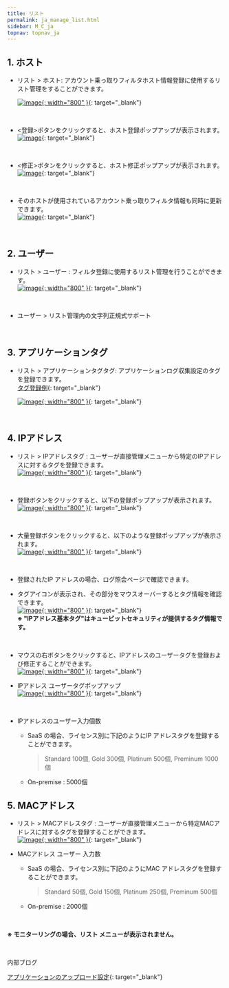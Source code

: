 ```yaml
---
title: リスト
permalink: ja_manage_list.html
sidebar: M_C_ja
topnav: topnav_ja
---
```


## 1. ホスト

- リスト > ホスト: アカウント乗っ取りフィルタホスト情報登録に使用するリスト管理をすることができます。

  [![image](/docs/images/Manual/common/manage/list/ja/1.PNG){: width="800" }](/docs/images/Manual/common/manage/list/ja/1.PNG){: target="_blank"}

<br />

- <登録>ボタンをクリックすると、ホスト登録ポップアップが表示されます。   
  [![image](/docs/images/Manual/common/manage/list/ja/2.PNG)](/docs/images/Manual/common/manage/list/ja/2.PNG){: target="_blank"}

<br />

- <修正>ボタンをクリックすると、ホスト修正ポップアップが表示されます。  
  [![image](/docs/images/Manual/common/manage/list/ja/3.PNG)](/docs/images/Manual/common/manage/list/ja/3.PNG){: target="_blank"}

<br />

- そのホストが使用されているアカウント乗っ取りフィルタ情報も同時に更新できます。   
  [![image](/docs/images/Manual/common/manage/list/ja/4.PNG)](/docs/images/Manual/common/manage/list/ja/4.PNG){: target="_blank"}

<br />

## 2. ユーザー

- リスト > ユーザー : フィルタ登録に使用するリスト管理を行うことができます。   
  [![image](/docs/images/Manual/common/manage/list/ja/5.PNG){: width="800" }](/docs/images/Manual/common/manage/list/ja/5.PNG){: target="_blank"}

<br />

- ユーザー > リスト管理内の文字列正規式サポート

<br />

## 3. アプリケーションタグ

- リスト > アプリケーションタグタグ: アプリケーションログ収集設定のタグを登録できます。   
[タグ登録例](https://qubitsec.github.io/ja_logcol_application.html){: target="_blank"}

  [![image](/docs/images/Manual/common/manage/list/ja/6.PNG){: width="800" }](/docs/images/Manual/common/manage/list/ja/6.PNG){: target="_blank"}

<br />

## 4. IPアドレス 

- リスト > IPアドレスタグ : ユーザーが直接管理メニューから特定のIPアドレスに対するタグを登録できます。   
  [![image](/docs/images/Manual/common/manage/list/ja/7.PNG){: width="800" }](/docs/images/Manual/common/manage/list/ja/7.PNG){: target="_blank"}

<br />

- 登録ボタンをクリックすると、以下の登録ポップアップが表示されます。   
  [![image](/docs/images/Manual/common/manage/list/ja/8.PNG){: width="800" }](/docs/images/Manual/common/manage/list/ja/8.PNG){: target="_blank"}

 <br />

- 大量登録ボタンをクリックすると、以下のような登録ポップアップが表示されます。   
  [![image](/docs/images/Manual/common/manage/list/ja/9.PNG){: width="800" }](/docs/images/Manual/common/manage/list/ja/9.PNG){: target="_blank"}

 <br />

- 登録されたIP アドレスの場合、ログ照会ページで確認できます。
- タグアイコンが表示され、その部分をマウスオーバーするとタグ情報を確認できます。   
  [![image](/docs/images/Manual/common/manage/list/ja/10.PNG){: width="800" }](/docs/images/Manual/common/manage/list/ja/10.PNG){: target="_blank"}   
 **※ "IPアドレス基本タグ"はキュービットセキュリティが提供するタグ情報です。**

  <br />

 - マウスの右ボタンをクリックすると、IPアドレスのユーザータグを登録および修正することができます。   
   [![image](/docs/images/Manual/common/manage/list/ja/11.PNG){: width="800" }](/docs/images/Manual/common/manage/list/ja/11.PNG){: target="_blank"}   

- IPアドレス ユーザータグポップアップ   
   [![image](/docs/images/Manual/common/manage/list/ja/12.PNG){: width="800" }](/docs/images/Manual/common/manage/list/ja/12.PNG){: target="_blank"}

  <br />

- IPアドレスのユーザー入力個数

  - SaaS の場合、ライセンス別に下記のようにIP アドレスタグを登録することができます。

    > Standard 100個,
    > Gold 300個,
    > Platinum 500個,
    > Preminum 1000個

  - On-premise : 5000個

## 5. MACアドレス

- リスト > MACアドレスタグ : ユーザーが直接管理メニューから特定MACアドレスに対するタグを登録することができます。   
  [![image](/docs/images/Manual/common/manage/list/ja/13.PNG){: width="800" }](/docs/images/Manual/common/manage/list/ja/13.PNG){: target="_blank"}

- MACアドレス ユーザー 入力数

  - SaaS の場合、ライセンス別に下記のようにMAC アドレスタグを登録することができます。

    > Standard 50個,
    > Gold 150個,
    > Platinum 250個,
    > Preminum 500個

  - On-premise : 2000個

<br />

**※ モニターリングの場合、リスト メニューが表示されません。**

<br />

内部ブログ 

[アプリケーションのアップロード設定](https://qubitsec.github.io/ja_set_app_log_up.html){: target="_blank"}